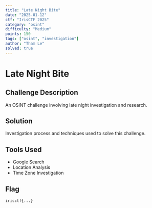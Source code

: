 ```yaml
---
title: "Late Night Bite"
date: "2025-01-12"
ctf: "IrisCTF 2025"
category: "osint"
difficulty: "Medium"
points: 150
tags: ["osint", "investigation"]
author: "Tham Le"
solved: true
---
```


# Late Night Bite

## Challenge Description

An OSINT challenge involving late night investigation and research.

## Solution

Investigation process and techniques used to solve this challenge.

## Tools Used

- Google Search
- Location Analysis
- Time Zone Investigation

## Flag

```
irisctf{...}